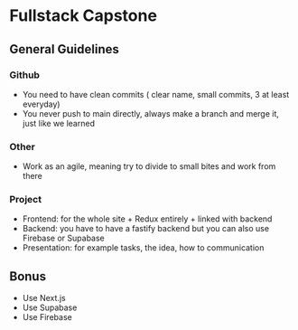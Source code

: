 # Fullstack Capstone     

## General Guidelines    

### Github      
- You need to have clean commits ( clear name, small commits, 3 at least everyday)      
- You never push to main directly, always make a branch and merge it, just like we learned      

### Other
- Work as an agile, meaning try to divide to small bites and work from there       

### Project
- Frontend: for the whole site + Redux entirely + linked with backend   
- Backend: you have to have a fastify backend but you can also use Firebase or Supabase
- Presentation: for example tasks, the idea, how to communication    

## Bonus
- Use Next.js
- Use Supabase
- Use Firebase
